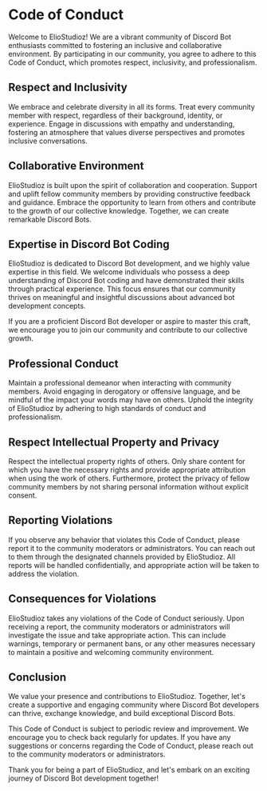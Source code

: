 # Code of Conduct

Welcome to ElioStudioz! We are a vibrant community of Discord Bot enthusiasts committed to fostering an inclusive and collaborative environment. By participating in our community, you agree to adhere to this Code of Conduct, which promotes respect, inclusivity, and professionalism.

## Respect and Inclusivity

We embrace and celebrate diversity in all its forms. Treat every community member with respect, regardless of their background, identity, or experience. Engage in discussions with empathy and understanding, fostering an atmosphere that values diverse perspectives and promotes inclusive conversations.

## Collaborative Environment

ElioStudioz is built upon the spirit of collaboration and cooperation. Support and uplift fellow community members by providing constructive feedback and guidance. Embrace the opportunity to learn from others and contribute to the growth of our collective knowledge. Together, we can create remarkable Discord Bots.

## Expertise in Discord Bot Coding

ElioStudioz is dedicated to Discord Bot development, and we highly value expertise in this field. We welcome individuals who possess a deep understanding of Discord Bot coding and have demonstrated their skills through practical experience. This focus ensures that our community thrives on meaningful and insightful discussions about advanced bot development concepts.

If you are a proficient Discord Bot developer or aspire to master this craft, we encourage you to join our community and contribute to our collective growth.

## Professional Conduct

Maintain a professional demeanor when interacting with community members. Avoid engaging in derogatory or offensive language, and be mindful of the impact your words may have on others. Uphold the integrity of ElioStudioz by adhering to high standards of conduct and professionalism.

## Respect Intellectual Property and Privacy

Respect the intellectual property rights of others. Only share content for which you have the necessary rights and provide appropriate attribution when using the work of others. Furthermore, protect the privacy of fellow community members by not sharing personal information without explicit consent.

## Reporting Violations

If you observe any behavior that violates this Code of Conduct, please report it to the community moderators or administrators. You can reach out to them through the designated channels provided by ElioStudioz. All reports will be handled confidentially, and appropriate action will be taken to address the violation.

## Consequences for Violations

ElioStudioz takes any violations of the Code of Conduct seriously. Upon receiving a report, the community moderators or administrators will investigate the issue and take appropriate action. This can include warnings, temporary or permanent bans, or any other measures necessary to maintain a positive and welcoming community environment.

## Conclusion

We value your presence and contributions to ElioStudioz. Together, let's create a supportive and engaging community where Discord Bot developers can thrive, exchange knowledge, and build exceptional Discord Bots.

This Code of Conduct is subject to periodic review and improvement. We encourage you to check back regularly for updates. If you have any suggestions or concerns regarding the Code of Conduct, please reach out to the community moderators or administrators.

Thank you for being a part of ElioStudioz, and let's embark on an exciting journey of Discord Bot development together!
